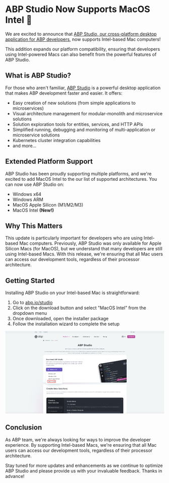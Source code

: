 # ABP Studio Now Supports MacOS Intel 🚀

We are excited to announce that [ABP Studio, our cross-platform desktop application for ABP developers](https://abp.io/studio), now supports Intel-based Mac computers! 

This addition expands our platform compatibility, ensuring that developers using Intel-powered Macs can also benefit from the powerful features of ABP Studio.

## What is ABP Studio?

For those who aren't familiar, [ABP Studio](https://abp.io/studio) is a powerful desktop application that makes ABP development faster and easier. It offers:

* Easy creation of new solutions (from simple applications to microservices)
* Visual architecture management for modular-monolith and microservice solutions
* Solution exploration tools for entities, services, and HTTP APIs
* Simplified running, debugging and monitoring of multi-application or microservice solutions
* Kubernetes cluster integration capabilities
* and more...

## Extended Platform Support

ABP Studio has been proudly supporting multiple platforms, and we're excited to add MacOS Intel to the our list of supported architectures. You can now use ABP Studio on:

* Windows x64
* Windows ARM
* MacOS Apple Silicon (M1/M2/M3)
* MacOS Intel **(New!)**

## Why This Matters

This update is particularly important for developers who are using Intel-based Mac computers. Previously, ABP Studio was only available for Apple Silicon Macs (for MacOS), but we understand that many developers are still using Intel-based Macs. With this release, we're ensuring that all Mac users can access our development tools, regardless of their processor architecture.

## Getting Started

Installing ABP Studio on your Intel-based Mac is straightforward:

1. Go to [abp.io/studio](https://abp.io/studio)
2. Click on the download button and select "MacOS Intel" from the dropdown menu
3. Once downloaded, open the installer package
4. Follow the installation wizard to complete the setup

![ABP Studio Download Page](abp-studio-macos-intel.png)

## Conclusion

As ABP team, we're always looking for ways to improve the developer experience. By supporting Intel-based Macs, we're ensuring that all Mac users can access our development tools, regardless of their processor architecture.

Stay tuned for more updates and enhancements as we continue to optimize ABP Studio and please provide us with your invaluable feedback. Thanks in advance!

